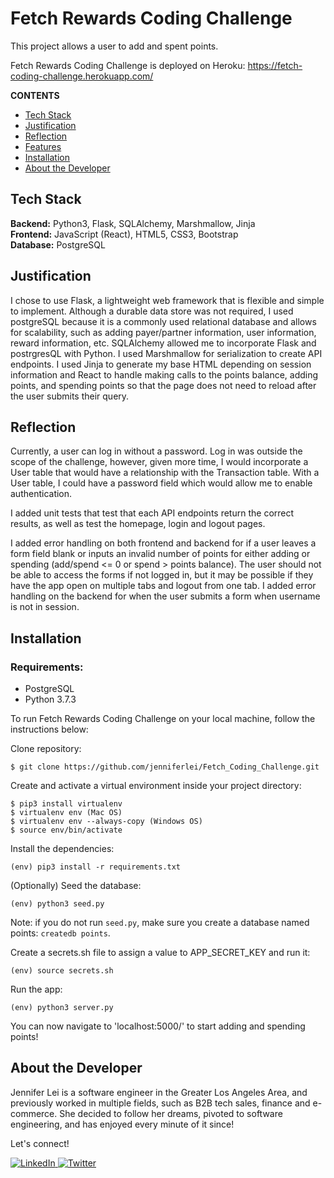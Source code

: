 # Fetch Rewards Coding Challenge

This project allows a user to add and spent points.

Fetch Rewards Coding Challenge is deployed on Heroku: <a href="https://fetch-coding-challenge.herokuapp.com/" target="_blank">https://fetch-coding-challenge.herokuapp.com/</a>

**CONTENTS**

- [Tech Stack](#tech-stack)
- [Justification](#justification)
- [Reflection](#reflection)
- [Features](#features)
- [Installation](#installation)
- [About the Developer](#about-the-developer)

## Tech Stack

**Backend:** Python3, Flask, SQLAlchemy, Marshmallow, Jinja\
**Frontend:** JavaScript (React), HTML5, CSS3, Bootstrap\
**Database:** PostgreSQL

## Justification

I chose to use Flask, a lightweight web framework that is flexible and simple to implement. Although a durable data store was not required, I used postgreSQL because it is a commonly used relational database and allows for scalability, such as adding payer/partner information, user information, reward information, etc. SQLAlchemy allowed me to incorporate Flask and postrgresQL with Python. I used Marshmallow for serialization to create API endpoints. I used Jinja to generate my base HTML depending on session information and React to handle making calls to the points balance, adding points, and spending points so that the page does not need to reload after the user submits their query.

## Reflection

Currently, a user can log in without a password. Log in was outside the scope of the challenge, however, given more time, I would incorporate a User table that would have a relationship with the Transaction table. With a User table, I could have a password field which would allow me to enable authentication.

I added unit tests that test that each API endpoints return the correct results, as well as test the homepage, login and logout pages.

I added error handling on both frontend and backend for if a user leaves a form field blank or inputs an invalid number of points for either adding or spending (add/spend <= 0 or spend > points balance).
The user should not be able to access the forms if not logged in, but it may be possible if they have the app open on multiple tabs and logout from one tab. I added error handling on the backend for when the user submits a form when username is not in session.

## Installation

### Requirements:

- PostgreSQL
- Python 3.7.3

To run Fetch Rewards Coding Challenge on your local machine, follow the instructions below:

Clone repository:

```
$ git clone https://github.com/jenniferlei/Fetch_Coding_Challenge.git
```

Create and activate a virtual environment inside your project directory:

```
$ pip3 install virtualenv
$ virtualenv env (Mac OS)
$ virtualenv env --always-copy (Windows OS)
$ source env/bin/activate
```

Install the dependencies:

```
(env) pip3 install -r requirements.txt
```

(Optionally) Seed the database:

```
(env) python3 seed.py
```

Note: if you do not run `seed.py`, make sure you create a database named
points:
`createdb points`.

Create a secrets.sh file to assign a value to APP_SECRET_KEY and run it:

```
(env) source secrets.sh
```

Run the app:

```
(env) python3 server.py
```

You can now navigate to 'localhost:5000/' to start adding and spending points!

## About the Developer

Jennifer Lei is a software engineer in the Greater Los Angeles Area, and previously worked in multiple fields, such as B2B tech sales, finance and e-commerce. She decided to follow her dreams, pivoted to software engineering, and has enjoyed every minute of it since!

Let's connect!

<p><a href="https://www.linkedin.com/in/jenniferlei/">
  <img
    alt="LinkedIn"
    src="https://img.shields.io/badge/linkedin-%230077B5.svg?style=for-the-badge&logo=linkedin&logoColor=white"
  />
</a>
<a href="https://twitter.com/JenniferLei_">
  <img
    alt="Twitter"
    src="https://img.shields.io/badge/twitter-%231DA1F2.svg?&style=for-the-badge&logo=twitter&logoColor=white"
  />
</a></p>
